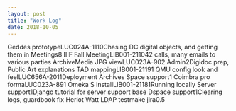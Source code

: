 ```yaml
---
layout: post
title: "Work Log"
date: 2018-10-05
---
```

<tr><td>Geddes prototype</td><td>LUC024A-11</td><td>10</td><td>Chasing DC digital objects, and getting them in</td></tr>
<tr><td>Meetings</td><td></td><td>8</td><td></td></tr>
<tr><td>IIIF Fall Meeting</td><td>LIB001-2110</td><td>4</td><td>2 calls, many emails to various parties</td></tr>
<tr><td>ArchiveMedia JPG view</td><td>LUC023A-90</td><td>2</td><td></td></tr>
<tr><td>Admin</td><td></td><td>2</td><td>Digidoc prep, Public Art explanations</td></tr>
<tr><td>TAD mapping</td><td>LIB001-2119</td><td>1</td><td></td></tr>
<tr><td>QMU config look and feel</td><td>LUC656A-201</td><td>1</td><td>Deployment</td></tr>
<tr><td>Archives Space support</td><td></td><td>1</td><td></td></tr>
<tr><td>Coimbra pro forma</td><td>LUC023A-89</td><td>1</td><td></td></tr>
<tr><td>Omeka S install</td><td>LIB001-2118</td><td>1</td><td>Running locally</td></tr>
<tr><td>Server support</td><td></td><td>1</td><td>Django tutorial for server support base</td></tr>
<tr><td>Dspace support</td><td></td><td>1</td><td>Clearing logs, guardbook fix</td></tr>
<tr><td>Heriot Watt LDAP test</td><td>make jira</td><td>0.5</td><td></td></tr>

